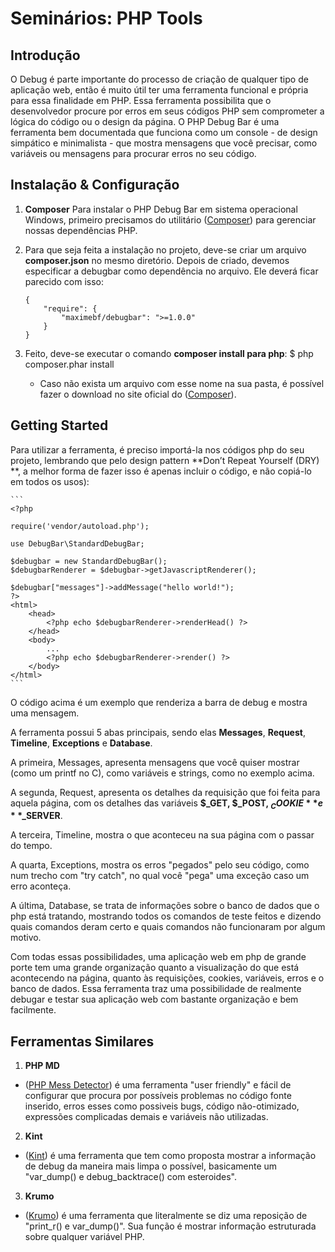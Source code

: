 # Seminários: PHP Tools

## Introdução

O Debug é parte importante do processo de criação de qualquer tipo de aplicação web, então é muito útil ter uma ferramenta funcional e própria para essa finalidade em PHP. Essa ferramenta possibilita que o desenvolvedor procure por erros em seus códigos PHP sem comprometer a lógica do código ou o design da página. O PHP Debug Bar é uma ferramenta bem documentada que funciona como um console - de design simpático e minimalista - que mostra mensagens que você precisar, como variáveis ou mensagens para procurar erros no seu código.

## Instalação & Configuração

1. **Composer** Para instalar o PHP Debug Bar em sistema operacional Windows, primeiro precisamos do utilitário ([Composer](https://getcomposer.org/)) para gerenciar nossas dependências PHP.
2. Para que seja feita a instalação no projeto, deve-se criar um arquivo **composer.json** no mesmo diretório. Depois de criado, devemos especificar a debugbar como dependência no arquivo. Ele deverá ficar parecido com isso:
    ```
    {
        "require": {
            "maximebf/debugbar": ">=1.0.0"
        }
    }
    ```
3. Feito, deve-se executar o comando **composer install para php**:
    $ php composer.phar install

    - Caso não exista um arquivo com esse nome na sua pasta, é possível fazer o download no site oficial do ([Composer](https://getcomposer.org/)).

## Getting Started

Para utilizar a ferramenta, é preciso importá-la nos códigos php do seu projeto, lembrando que pelo design pattern **Don’t Repeat Yourself (DRY)
**, a melhor forma de fazer isso é apenas incluir o código, e não copiá-lo em todos os usos):

    ```
    <?php

    require('vendor/autoload.php');

    use DebugBar\StandardDebugBar;

    $debugbar = new StandardDebugBar();
    $debugbarRenderer = $debugbar->getJavascriptRenderer();

    $debugbar["messages"]->addMessage("hello world!");
    ?>
    <html>
        <head>
            <?php echo $debugbarRenderer->renderHead() ?>
        </head>
        <body>
            ...
            <?php echo $debugbarRenderer->render() ?>
        </body>
    </html>
    ```

O código acima é um exemplo que renderiza a barra de debug e mostra uma mensagem.

A ferramenta possui 5 abas principais, sendo elas **Messages**, **Request**, **Timeline**, **Exceptions** e **Database**.

A primeira, Messages, apresenta mensagens que você quiser mostrar (como um printf no C), como variáveis e strings, como no exemplo acima.

A segunda, Request, apresenta os detalhes da requisição que foi feita para aquela página, com os detalhes das variáveis **$_GET, $_POST, $_COOKIE** e **$_SERVER**.

A terceira, Timeline, mostra o que aconteceu na sua página com o passar do tempo.

A quarta, Exceptions, mostra os erros "pegados" pelo seu código, como num trecho com "try catch", no qual você "pega" uma exceção caso um erro aconteça.

A última, Database, se trata de informações sobre o banco de dados que o php está tratando, mostrando todos os comandos de teste feitos e dizendo quais comandos deram certo e quais comandos não funcionaram por algum motivo.

Com todas essas possibilidades, uma aplicação web em php de grande porte tem uma grande organização quanto a visualização do que está acontecendo na página, quanto às requisições, cookies, variáveis, erros e o banco de dados. Essa ferramenta traz uma possibilidade de realmente debugar e testar sua aplicação web com bastante organização e bem facilmente.

## Ferramentas Similares

1. **PHP MD**
- ([PHP Mess Detector](https://phpmd.org/)) é uma ferramenta "user friendly" e fácil de configurar que procura por possíveis problemas no código fonte inserido, erros esses como possiveis bugs, código não-otimizado, expressões complicadas demais e variáveis não utilizadas.

2. **Kint**
- ([Kint](https://github.com/kint-php/kint)) é uma ferramenta que tem como proposta mostrar a informação de debug da maneira mais limpa o possível, basicamente um "var_dump() e debug_backtrace() com esteroides".

3. **Krumo**
- ([Krumo](https://xdebug.org/index.php)) é uma ferramenta que literalmente se diz uma reposição de "print_r() e var_dump()". Sua função é mostrar informação estruturada sobre qualquer variável PHP.